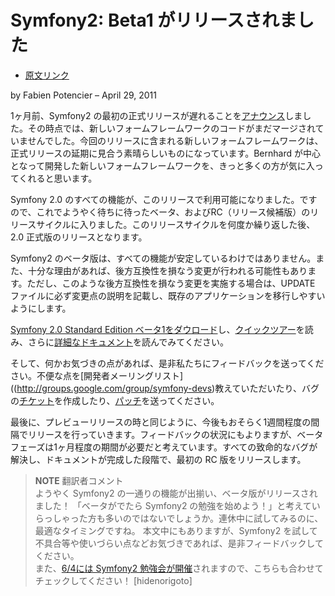 Symfony2: Beta1 がリリースされました
====================================

- [原文リンク](http://symfony.com/blog/symfony2-beta1-available)

by Fabien Potencier – April 29, 2011

1ヶ月前、Symfony2 の最初の正式リリースが遅れることを[アナウンス](http://symfony.com/blog/symfony2-final-version-we-are-not-there-yet)しました。その時点では、新しいフォームフレームワークのコードがまだマージされていませんでした。今回のリリースに含まれる新しいフォームフレームワークは、正式リリースの延期に見合う素晴らしいものになっています。Bernhard が中心となって開発した新しいフォームフレームワークを、きっと多くの方が気に入ってくれると思います。

Symfony 2.0 のすべての機能が、このリリースで利用可能になりました。ですので、これでようやく待ちに待ったベータ、およびRC（リリース候補版）のリリースサイクルに入りました。このリリースサイクルを何度か繰り返した後、2.0 正式版のリリースとなります。

Symfony2 のベータ版は、すべての機能が安定しているわけではありません。また、十分な理由があれば、後方互換性を損なう変更が行われる可能性もあります。ただし、このような後方互換性を損なう変更を実施する場合は、UPDATE ファイルに必ず変更点の説明を記載し、既存のアプリケーションを移行しやすいようにします。

[Symfony 2.0 Standard Edition ベータ1をダウロード](http://symfony.com/download)し、[クイックツアー](http://symfony.com/doc/2.0/quick_tour/the_big_picture.html)を読み、さらに[詳細なドキュメント](http://symfony.com/doc/2.0/)を読んでみてください。

そして、何かお気づきの点があれば、是非私たちにフィードバックを送ってください。不便な点を[開発者メーリングリスト]((http://groups.google.com/group/symfony-devs)教えていただいたり、バグの[チケット](http://trac.symfony-project.org/report/24)を作成したり、[パッチ](http://symfony.com/doc/2.0/contributing/code/patches.html)を送ってください。

最後に、プレビューリリースの時と同じように、今後もおそらく1週間程度の間隔でリリースを行っていきます。フィードバックの状況にもよりますが、ベータフェーズは1ヶ月程度の期間が必要だと考えています。すべての致命的なバグが解決し、ドキュメントが完成した段階で、最初の RC 版をリリースします。


> **NOTE**
> 翻訳者コメント<br />
> ようやく Symfony2 の一通りの機能が出揃い、ベータ版がリリースされました！ 「ベータがでたら Symfony2 の勉強を始めよう！」と考えていらっしゃった方も多いのではないでしょうか。連休中に試してみるのに、最適なタイミングですね。
> 本文中にもありますが、Symfony2 を試して不具合等や使いづらい点などお気づきであれば、是非フィードバックしてください。<br />
> また、[6/4には Symfony2 勉強会が開催](../events/20110425-symfony2-study4)されますので、こちらも合わせてチェックしてください！
> [hidenorigoto]

